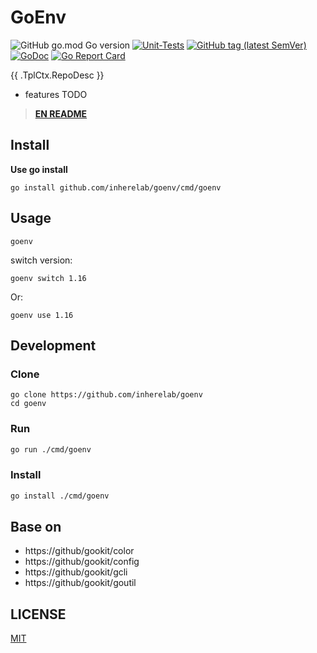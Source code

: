# GoEnv

![GitHub go.mod Go version](https://img.shields.io/github/go-mod/go-version/gookit/gcli?style=flat-square)
[![Unit-Tests](https://github.com/gookit/gcli/actions/workflows/go.yml/badge.svg)](https://github.com/gookit/gcli/actions/workflows/go.yml)
[![GitHub tag (latest SemVer)](https://img.shields.io/github/tag/gookit/gcli)](https://github.com/gookit/gcli)
[![GoDoc](https://godoc.org/github.com/gookit/gcli?status.svg)](https://pkg.go.dev/github.com/gookit/gcli/v3)
[![Go Report Card](https://goreportcard.com/badge/github.com/gookit/gcli)](https://goreportcard.com/report/github.com/gookit/gcli)

{{ .TplCtx.RepoDesc }}

- features TODO

> **[EN README](README.md)**

## Install

**Use go install**

```shell
go install github.com/inherelab/goenv/cmd/goenv
```

## Usage

```shell
goenv
```

switch version:

```shell
goenv switch 1.16
```
Or:

```shell
goenv use 1.16
```

## Development

### Clone

```shell
go clone https://github.com/inherelab/goenv
cd goenv
```

### Run

```bash
go run ./cmd/goenv
```

### Install

```bash
go install ./cmd/goenv
```

## Base on

- https://github/gookit/color
- https://github/gookit/config
- https://github/gookit/gcli
- https://github/gookit/goutil

## LICENSE

[MIT](LICENSE)
